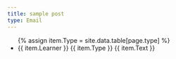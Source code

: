 ```yaml
---
title: sample post
type: Email
---
```


<ul>
{% assign item.Type = site.data.table[page.type] %}
  <li>
      {{ item.Learner }}
      {{ item.Type }}
      {{ item.Text }}
  </li>
</ul>
